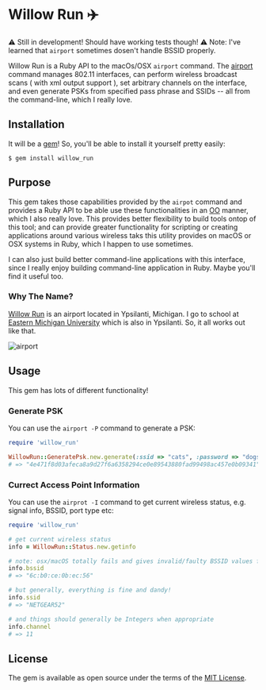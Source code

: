 # Willow Run ✈️ 

⚠️  Still in development! Should have working tests though!
⚠️  Note: I've learned that `airport` sometimes dosen't handle BSSID properly.

Willow Run is a Ruby API to the macOs/OSX `airport` command. The [airport](http://osxdaily.com/2007/01/18/airport-the-little-known-command-line-wireless-utility/) command manages 802.11 interfaces, can perform wireless broadcast scans ( with xml output support ), set arbitrary channels on the interface, and even generate PSKs from specified pass phrase and SSIDs -- all from the command-line, which I really love. 

## Installation

It will be  a [gem](https://rubygems.org/)! So, you'll be able to install it yourself pretty easily:

    $ gem install willow_run

## Purpose
This gem takes those capabilities provided by the `airpot` command and provides a Ruby API to be able use these functionalities in an [OO](https://en.wikipedia.org/wiki/Object-oriented_programming) manner, which I also really love. This provides better flexibility to build tools ontop of this tool; and can provide greater functionality for scripting or creating applications around various wireless taks this utility provides on macOS or OSX systems in Ruby, which I happen to use sometimes.

I can also just build better command-line applications with this interface, since I really enjoy building command-line application in Ruby. Maybe you'll find it useful too. 

### Why The Name?

[Willow Run](https://en.wikipedia.org/wiki/Willow_Run_Airport) is an airport located in Ypsilanti, Michigan. I go to school at [Eastern Michigan University](https://www.emich.edu/) which is also in Ypsilanti. So, it all works out like that.

![airport](https://upload.wikimedia.org/wikipedia/commons/3/34/Willow_Run_Airport_-_Michigan.jpg)

## Usage

This gem has lots of different functionality!

### Generate PSK

You can use the `airport -P` command to generate a PSK:

```ruby
require 'willow_run'

WillowRun::GeneratePsk.new.generate(:ssid => "cats", :password => "dogs")
# => "4e471f8d03afeca8a9d27f6a6358294ce0e89543880fad99498ac457e0b09341"
``` 

### Currect Access Point Information

You can use the `airprot -I` command to get current wireless status, e.g. signal info, BSSID, port type etc:

```ruby
require 'willow_run'

# get current wireless status
info = WillowRun::Status.new.getinfo

# note: osx/macOS totally fails and gives invalid/faulty BSSID values for this command
info.bssid
# => "6c:b0:ce:0b:ec:56"

# but generally, everything is fine and dandy!
info.ssid
# => "NETGEAR52"

# and things should generally be Integers when appropriate
info.channel
# => 11

```

## License

The gem is available as open source under the terms of the [MIT License](http://opensource.org/licenses/MIT).

